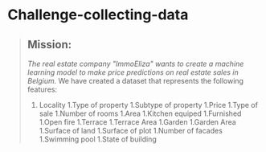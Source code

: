 # Challenge-collecting-data

>## Mission:<br/>
> *The real estate company "ImmoEliza"  wants to create a machine learning model to make price predictions on real estate sales in Belgium.*
>We have created a dataset that represents the following features:
>1. Locality
>1.Type of property
>1.Subtype of property
>1.Price
>1.Type of sale
>1.Number of rooms
>1.Area
>1.Kitchen equiped
>1.Furnished
>1.Open fire
>1.Terrace
>	1.Terrace Area
>1.Garden
>	1.Garden Area
>1.Surface of land
>1.Surface of plot
>1.Number of facades
>1.Swimming pool
>1.State of building